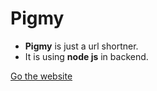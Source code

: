 # Pigmy

- **Pigmy** is just a url shortner.
- It is using **node js** in backend.

[Go the website](https://pigmy.herokuapp.com/)
